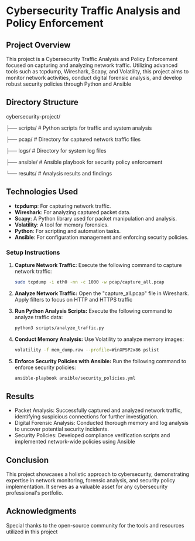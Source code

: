 # Cybersecurity Traffic Analysis and Policy Enforcement

## Project Overview

This project is a Cybersecurity Traffic Analysis and Policy Enforcement focused on capturing and analyzing network traffic. Utilizing advanced tools such as tcpdump, Wireshark, Scapy, and Volatility, this project aims to monitor network activities, conduct digital forensic analysis, and develop robust security policies through Python and Ansible


## Directory Structure

cybersecurity-project/

├── scripts/ # Python scripts for traffic and system analysis

├── pcap/ # Directory for captured network traffic files

├── logs/ # Directory for system log files

├── ansible/ # Ansible playbook for security policy enforcement

└── results/ # Analysis results and findings


## Technologies Used

- **tcpdump**: For capturing network traffic.
- **Wireshark**: For analyzing captured packet data.
- **Scapy**: A Python library used for packet manipulation and analysis.
- **Volatility**: A tool for memory forensics.
- **Python**: For scripting and automation tasks.
- **Ansible**: For configuration management and enforcing security policies.


### Setup Instructions

1. **Capture Network Traffic:**
   Execute the following command to capture network traffic:
   ```bash
   sudo tcpdump -i eth0 -nn -c 1000 -w pcap/capture_all.pcap
   
2. **Analyze Network Traffic:**
   Open the "capture_all.pcap" file in Wireshark.
   Apply filters to focus on HTTP and HTTPS traffic

3. **Run Python Analysis Scripts:**
   Execute the following command to analyze traffic data:
   ```bash
   python3 scripts/analyze_traffic.py

4. **Conduct Memory Analysis:**
   Use Volatility to analyze memory images:
   ```bash
   volatility -f mem_dump.raw --profile=WinXPSP2x86 pslist

5. **Enforce Security Policies with Ansible:**
   Run the following command to enforce security policies:
   ```bash
   ansible-playbook ansible/security_policies.yml


## Results
- Packet Analysis: Successfully captured and analyzed network traffic, identifying suspicious connections for further investigation.
- Digital Forensic Analysis: Conducted thorough memory and log analysis to uncover potential security incidents.
- Security Policies: Developed compliance verification scripts and implemented network-wide policies using Ansible


## Conclusion
This project showcases a holistic approach to cybersecurity, demonstrating expertise in network monitoring, forensic analysis, and security policy implementation. It serves as a valuable asset for any cybersecurity professional's portfolio.


## Acknowledgments
Special thanks to the open-source community for the tools and resources utilized in this project
